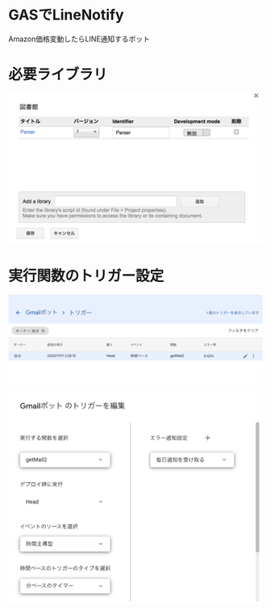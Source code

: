 # GASでLineNotify
Amazon価格変動したらLINE通知するボット

# 必要ライブラリ
![画像の説明](images/gas-library.png "hero")

# 実行関数のトリガー設定
![画像の説明](images/gas-trigger.png "hero")
![画像の説明](images/gas-trigger2.png "hero")
